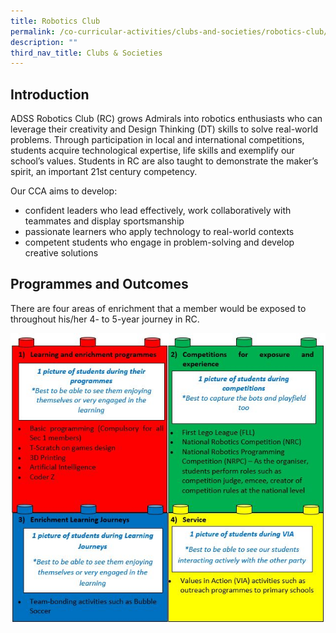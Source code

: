 ```yaml
---
title: Robotics Club
permalink: /co-curricular-activities/clubs-and-societies/robotics-club/permalink/
description: ""
third_nav_title: Clubs & Societies
---
```

Introduction
------------

ADSS Robotics Club (RC) grows Admirals into robotics enthusiasts who can leverage their creativity and Design Thinking (DT) skills to solve real-world problems. Through participation in local and international competitions, students acquire technological expertise, life skills and exemplify our school’s values. Students in RC are also taught to demonstrate the maker’s spirit, an important 21st century competency.

  

Our CCA aims to develop:

*   confident leaders who lead effectively, work collaboratively with teammates and display sportsmanship
*   passionate learners who apply technology to real-world contexts
*   competent students who engage in problem-solving and develop creative solutions

Programmes and Outcomes
-----------------------

There are four areas of enrichment that a member would be exposed to throughout his/her 4- to 5-year journey in RC.

![](/images/Programmes%20and%20Outcomes.jpeg)